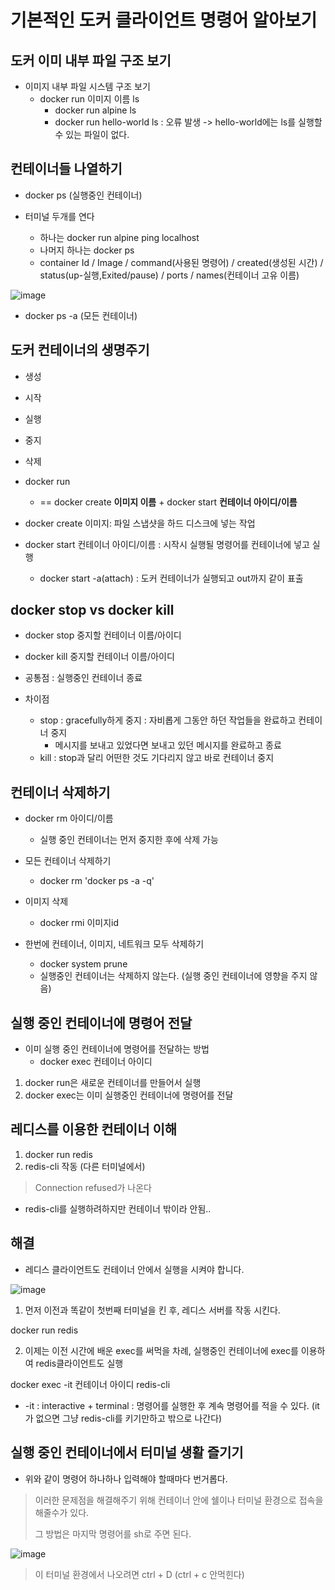# 기본적인 도커 클라이언트 명령어 알아보기

## 도커 이미 내부 파일 구조 보기

+ 이미지 내부 파일 시스템 구조 보기
  - docker run 이미지 이름 ls
    - docker run alpine ls
    - docker run hello-world ls : 오류 발생 -> hello-world에는 ls를 실행할 수 있는 파일이 없다.

## 컨테이너들 나열하기

+ docker ps (실행중인 컨테이너)

+ 터미널 두개를 연다
  - 하나는 docker run alpine ping localhost
  - 나머지 하나는 docker ps
  - container Id / Image / command(사용된 명령어) / created(생성된 시간) / status(up-실행,Exited/pause) / ports / names(컨테이너 고유 이름)

![image](https://user-images.githubusercontent.com/49984996/148561471-c57081ad-3797-4b1d-9777-77878b796f76.png)


+ docker ps -a (모든 컨테이너)

## 도커 컨테이너의 생명주기
+ 생성
+ 시작
+ 실행
+ 중지
+ 삭제

+ docker run
  - == docker create **이미지 이름** + docker start **컨테이너 아이디/이름**

+ docker create 이미지: 파일 스냅샷을 하드 디스크에 넣는 작업
+ docker start 컨테이너 아이디/이름 : 시작시 실행될 명령어를 컨테이너에 넣고 실행
  - docker start -a(attach) : 도커 컨테이너가 실행되고 out까지 같이 표출

## docker stop vs docker kill
+ docker stop 중지할 컨테이너 이름/아이디
+ docker kill 중지할 컨테이너 이름/아이디

+ 공통점 : 실행중인 컨테이너 종료
+ 차이점
  - stop : gracefully하게 중지 : 자비롭게 그동안 하던 작업들을 완료하고 컨테이너 중지
    - 메시지를 보내고 있었다면 보내고 있던 메시지를 완료하고 종료
  - kill : stop과 달리 어떤한 것도 기다리지 않고 바로 컨테이너 중지

## 컨테이너 삭제하기
+ docker rm 아이디/이름
  - 실행 중인 컨테이너는 먼저 중지한 후에 삭제 가능

+ 모든 컨테이너 삭제하기
  - docker rm 'docker ps -a -q'

+ 이미지 삭제
  - docker rmi 이미지id

+ 한번에 컨테이너, 이미지, 네트워크 모두 삭제하기
  - docker system prune
  - 실행중인 컨테이너는 삭제하지 않는다. (실행 중인 컨테이너에 영향을 주지 않음)

## 실행 중인 컨테이너에 명령어 전달
+ 이미 실행 중인 컨테이너에 명령어를 전달하는 방법
  - docker exec 컨테이너 아이디

1. docker run은 새로운 컨테이너를 만들어서 실행
2. docker exec는 이미 실행중인 컨테이너에 명령어를 전달

## 레디스를 이용한 컨테이너 이해
1. docker run redis
2. redis-cli 작동 (다른 터미널에서)

> Connection refused가 나온다

+ redis-cli를 실행하려하지만 컨테이너 밖이라 안됨.. 

## 해결
+ 레디스 클라이언트도 컨테이너 안에서 실행을 시켜야 합니다.

![image](https://user-images.githubusercontent.com/49984996/148636298-f0fb7c89-8eec-495c-90cc-3047e1e2cf9e.png)

1. 먼저 이전과 똑같이 첫번째 터미널을 킨 후, 레디스 서버를 작동 시킨다.
 
 docker run redis
 
2. 이제는 이전 시간에 배운 exec를 써먹을 차례, 실행중인 컨테이너에 exec를 이용하여 redis클라이언트도 실행

docker exec -it 컨테이너 아이디 redis-cli

+ -it : interactive + terminal : 명령어를 실행한 후 계속 명령어를 적을 수 있다. (it가 없으면 그냥 redis-cli를 키기만하고 밖으로 나간다)


## 실행 중인 컨테이너에서 터미널 생활 즐기기
+ 위와 같이 명령어 하나하나 입력해야 할때마다 번거롭다.

> 이러한 문제점을 해결해주기 위해 컨테이너 안에 쉘이나 터미널 환경으로 접속을 해줄수가 있다.
>
> 그 방법은 마지막 명령어를 sh로 주면 된다.

![image](https://user-images.githubusercontent.com/49984996/148636548-12cdc6f5-3504-4fee-aa61-2e704982dca4.png)

> 이 터미널 환경에서 나오려면 ctrl + D (ctrl + c 안먹힌다)







